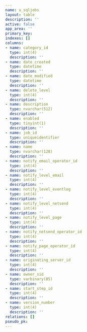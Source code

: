 ```yaml
---
name: u_sqljobs
layout: table
description: ''
active: false
app_area: ''
primary_key: 
indexes: []
columns:
- name: category_id
  type: int(4)
  description: ''
- name: date_created
  type: datetime
  description: ''
- name: date_modified
  type: datetime
  description: ''
- name: delete_level
  type: int(4)
  description: ''
- name: description
  type: nvarchar(512)
  description: ''
- name: enabled
  type: tinyint(1)
  description: ''
- name: job_id
  type: uniqueidentifier
  description: ''
- name: name
  type: nvarchar(128)
  description: ''
- name: notify_email_operator_id
  type: int(4)
  description: ''
- name: notify_level_email
  type: int(4)
  description: ''
- name: notify_level_eventlog
  type: int(4)
  description: ''
- name: notify_level_netsend
  type: int(4)
  description: ''
- name: notify_level_page
  type: int(4)
  description: ''
- name: notify_netsend_operator_id
  type: int(4)
  description: ''
- name: notify_page_operator_id
  type: int(4)
  description: ''
- name: originating_server_id
  type: int(4)
  description: ''
- name: owner_sid
  type: varbinary(85)
  description: ''
- name: start_step_id
  type: int(4)
  description: ''
- name: version_number
  type: int(4)
  description: ''
relations: []
pseudo_pk: 
---
```


